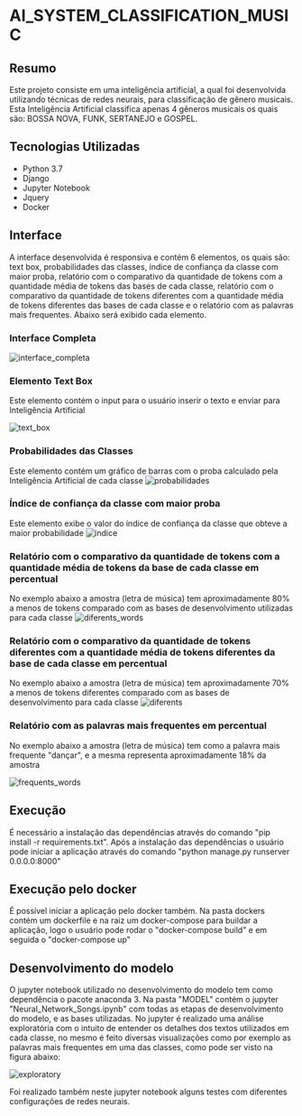 # AI_SYSTEM_CLASSIFICATION_MUSIC

## Resumo

Este projeto consiste em uma inteligência artificial, a qual foi desenvolvida utilizando técnicas de redes neurais, para classificação de gênero musicais. Esta Inteligência Artificial classifica apenas 4 gêneros musicais os quais são: BOSSA NOVA, FUNK, SERTANEJO e GOSPEL.

## Tecnologias Utilizadas

<ul>
<li>Python 3.7</li>
<li>Django</li>
<li>Jupyter Notebook</li>
<li>Jquery</li>
<li>Docker</li>

</ul>  


## Interface

A interface desenvolvida é responsiva e contém 6 elementos, os quais são: text box, probabilidades das classes, índice de confiança da classe com maior proba, relatório com o comparativo da quantidade de tokens com a quantidade média de tokens das bases de cada classe, relatório com o comparativo da quantidade de tokens diferentes com a quantidade média de tokens diferentes das bases de cada classe e o relatório com as palavras mais frequentes. Abaixo será exibido cada elemento.

### Interface Completa

![interface_completa](https://user-images.githubusercontent.com/40969977/93151669-eb54f500-f6d2-11ea-9c98-842247d1c186.png)


### Elemento Text Box

Este elemento contém o input para o usuário inserir o texto e enviar para Inteligência Artificial

![text_box](https://user-images.githubusercontent.com/40969977/93150437-7fbd5880-f6cf-11ea-8d38-7248cb154bca.png)

### Probabilidades das Classes

Este elemento contém um gráfico de barras com o proba calculado pela Inteligência Artificial de cada classe 
![probabilidades](https://user-images.githubusercontent.com/40969977/93153071-bcd91900-f6d6-11ea-96a6-a622a06a94a1.png)


### Índice de confiança da classe com maior proba

Este elemento exibe o valor do índice de confiança da classe que obteve a maior probabilidade 
![indice](https://user-images.githubusercontent.com/40969977/93152984-87ccc680-f6d6-11ea-9af6-54f637cc0201.png)

### Relatório com o comparativo da quantidade de tokens com a quantidade média de tokens da base de cada classe em percentual

No exemplo abaixo a amostra (letra de música) tem aproximadamente 80% a menos de tokens comparado com as bases de desenvolvimento utilizadas para cada classe
![diferents_words](https://user-images.githubusercontent.com/40969977/93152870-37556900-f6d6-11ea-93a3-41cb1dc11872.png)

### Relatório com o comparativo da quantidade de tokens diferentes com a quantidade média de tokens diferentes da base de cada classe em percentual

No exemplo abaixo a amostra (letra de música) tem aproximadamente 70% a menos de tokens diferentes comparado com as bases de desenvolvimento para cada classe
![diferents](https://user-images.githubusercontent.com/40969977/93153097-d2e6d980-f6d6-11ea-883a-636d20c3b8a3.png)

### Relatório com as palavras mais frequentes em percentual

No exemplo abaixo a amostra (letra de música) tem como a palavra mais frequente "dançar", e a mesma representa aproximadamente 18% da amostra

![frequents_words](https://user-images.githubusercontent.com/40969977/93152961-72579c80-f6d6-11ea-945b-11853143c274.png)


## Execução 

É necessário a instalação das dependências através do comando "pip install -r requirements.txt". Após a instalação das dependências o usuário pode iniciar a aplicação através do comando "python manage.py runserver 0.0.0.0:8000" 

## Execução pelo docker

É possível iniciar a aplicação pelo docker também. Na pasta dockers contém um dockerfile e na raiz um docker-compose para buildar a aplicação, logo o usuário pode rodar o "docker-compose build" e em seguida o "docker-compose up"


## Desenvolvimento do modelo

O jupyter notebook utilizado no desenvolvimento do modelo tem como dependência o pacote anaconda 3. Na pasta "MODEL" contém o jupyter "Neural_Network_Songs.ipynb" com todas as etapas de desenvolvimento do modelo, e as bases utilizadas. No jupyter é realizado uma análise exploratória com o intuito de entender os detalhes dos textos utilizados em cada classe, no mesmo é feito diversas visualizações como por exemplo as palavras mais frequentes em uma das classes, como pode ser visto na figura abaixo: 


![exploratory](https://user-images.githubusercontent.com/40969977/93154761-d4b29c00-f6da-11ea-9b6b-bea34e817bae.png)





Foi realizado também neste jupyter notebook alguns testes com diferentes configurações de redes neurais. 



